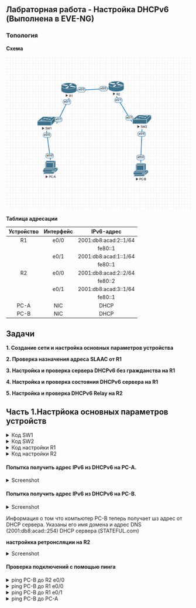 ## Лабраторная работа - Настройка DHCPv6 (Выполнена в EVE-NG)

### Топология

**Схема**

![Alt-текст](https://github.com/fedotov1evg/OTUS_Network/blob/main/Lab_08/pic6-eve/shema.png)


**Таблица адресации**

| Устройство	| Интерфейс	| IPv6-адрес |
| :---------: | :-------: | :-------: |
| R1	| e0/0	| 2001:db8:acad:2::1/64 |
| 	| 	| fe80::1 |
| 	| e0/1	| 2001:db8:acad:1::1/64 |
| 	| 	| fe80::1 |
| R2| e0/0	| 2001:db8:acad:2::2/64 |
|   | 	| fe80::2 |
| 	| e0/1	| 2001:db8:acad:3::1/64 |
| 	| 	| fe80::1 |
| PC-A	| NIC	| DHCP |
| PC-B	| NIC	| DHCP |


## Задачи

**1. Создание сети и настройка основных параметров устройства**

**2. Проверка назначения адреса SLAAC от R1**

**3. Настройка и проверка сервера DHCPv6 без гражданства на R1**

**4. Настройка и проверка состояния DHCPv6 сервера на R1**

**5. Настройка и проверка DHCPv6 Relay на R2**


## Часть 1.Настрйока основных параметров устройств


<details><summary> Код SW1 </summary>
<pre>

enable
conf term
no ip domain-lookup
hostname S1
banner motd #####_S1_ENTER_PASSWORD_#####
line console 0
logging synchronous
password cisco
login
exit
service password-encryption
enable secret class
line vty 0 15
password cisco
login
exit

do copy running-config startup-config

</pre>
</details>



<details><summary> Код SW2 </summary>
<pre>

enable
conf term
no ip domain-lookup
hostname S2
banner motd ######_S2_ENTER_PASSWORD_######
line console 0
logging synchronous
password cisco
login
exit
service password-encryption
enable secret class
line vty 0 15
password cisco
login
exit

do copy running-config startup-config

</pre>
</details>


<details><summary> Код настройки R1 </summary>
<pre>

****Базовая настройка****
enable
conf term
no ip domain-lookup
hostname R1
banner motd ######_R1_ENTER_PASSWORD_######
line console 0
logging synchronous
password cisco
login
exit
service password-encryption
enable secret class
line vty 0 15
password cisco
login
exit

****Настройка портов****
ipv6 unicast-routing

int e0/1
ipv6 add 2001:db8:acad:1::1/64
ipv6 add fe80::1 link-local
no shutdown
ex

int e0/0
ipv6 add 2001:db8:acad:2::1/64
ipv6 add fe80::1 link-local
no shutdown
ex

****Настройка маршрутизации****
ipv6 route 2001:db8:acad:3::1/64 2001:db8:acad:2::2

****Настройка пула DHCP IPv6 для PC-A****
ipv6 dhcp pool R1-STATELESS
dns-server 2001:db8:acad::254
domain-name STATELESS.com

interface e0/1
ipv6 nd other-config-flag
ipv6 dhcp server R1-STATELESS

****Настройка пула DHCP IPv6 для R2(PC-B)****
ipv6 dhcp pool R2-STATEFUL
address prefix 2001:db8:acad:3:aaa::/80
dns-server 2001:db8:acad::254
domain-name STATEFUL.com

interface e0/0
ipv6 dhcp server R2-STATEFUL
    
</pre>
</details>

<details><summary> Код настройки R2 </summary>
<pre>

****Базовая настройка****
enable
conf term
no ip domain-lookup
hostname R2
banner motd _R2_ENTER_PASSWORD_
line console 0
logging synchronous
password cisco
login
exit
service password-encryption
enable secret class
line vty 0 4
password cisco
login
exit

****Настройка портов****
ipv6 unicast-routing

int e0/1
ipv6 add 2001:db8:acad:3::1/64
ipv6 add fe80::1 link-local
no shutdown
ex
int e0/0
ipv6 add 2001:db8:acad:2::2/64
ipv6 add fe80::2 link-local
no shutdown
ex

****Настройка маршрутизации****
ipv6 route 2001:db8:acad:1::1/64 2001:db8:acad:2::1

****Настройка ретронсляции****
interface e0/1
ipv6 nd managed-config-flag
ipv6 dhcp relay destination 2001:db8:acad:2::1 e0/0

</pre>
</details>

#### Попытка получить адрес IPv6 из DHCPv6 на PC-A.

<details>
  <summary>Screenshot</summary>
  <img src="https://github.com/fedotov1evg/OTUS_Network/blob/main/Lab_08/pic6-eve/1.png">
</details>


#### Попытка получить адрес IPv6 из DHCPv6 на PC-B.

<details>
  <summary>Screenshot</summary>
  <img src="https://github.com/fedotov1evg/OTUS_Network/blob/main/Lab_08/pic6-eve/2.png">
</details>

Информация о том что компьютер РС-В теперь получает шз адрес от DHCP сервера. Указаны его имя домена и адрес DNS (2001:db8:acad::254) DHCP сервера (STATEFUL.com)

**настройкка ретронсляции на R2**

<details>
  <summary>Screenshot</summary>
  <img src="https://github.com/fedotov1evg/OTUS_Network/blob/main/Lab_08/pic6-eve/2.png">
</details>


#### Проверка подключений с помощью пинга


<details>
  <summary>ping PC-B до R2 e0/0 </summary>
  <img src="https://github.com/fedotov1evg/OTUS_Network/blob/main/Lab_08/pic6-eve/p-1.png">
</details>

<details>
  <summary>ping PC-B до R1 e0/0 </summary>
  <img src="https://github.com/fedotov1evg/OTUS_Network/blob/main/Lab_08/pic6-eve/p-2.png">
</details>

<details>
  <summary>ping PC-B до R1 e0/1 </summary>
  <img src="https://github.com/fedotov1evg/OTUS_Network/blob/main/Lab_08/pic6-eve/p-3.png">
</details>

<details>
  <summary>ping PC-B до PC-A </summary>
  <img src="https://github.com/fedotov1evg/OTUS_Network/blob/main/Lab_08/pic6-eve/p-4.png">
</details>
